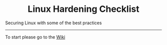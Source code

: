 <h1 align="center">Linux Hardening Checklist</h1>
                            
Securing Linux with some of the best practices

----
To start please go to the [Wiki](https://github.com/asimu27/Linux-Hardening-Checklist/wiki)
